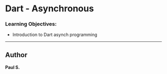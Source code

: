 # Dart - Asynchronous

### Learning Objectives:
*    Introduction to Dart asynch programming

<!-- --- 
## Instructions
To run the project, you must first navigate to the dashboard of the appropriate task in your terminal.
From there, install the required node modules:
`npm install`

Then you can build the webpack in order create the necessary files to run thr server:
`npm run build`

To start the server and display the webpage:
`npm start`

To run all tests:
`npm test` -->

--- 
## Author 
#### Paul S.